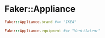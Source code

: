 # Faker::Appliance

```ruby
Faker::Appliance.brand #=> "IKEA"

Faker::Appliance.equipment #=> "Ventilateur"
```

